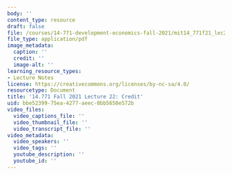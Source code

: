 ```yaml
---
body: ''
content_type: resource
draft: false
file: /courses/14-771-development-economics-fall-2021/mit14_771f21_lec24_credit.pdf
file_type: application/pdf
image_metadata:
  caption: ''
  credit: ''
  image-alt: ''
learning_resource_types:
- Lecture Notes
license: https://creativecommons.org/licenses/by-nc-sa/4.0/
resourcetype: Document
title: '14.771 Fall 2021 Lecture 22: Credit'
uid: bbe52399-75ea-4277-aeec-0bb5650e572b
video_files:
  video_captions_file: ''
  video_thumbnail_file: ''
  video_transcript_file: ''
video_metadata:
  video_speakers: ''
  video_tags: ''
  youtube_description: ''
  youtube_id: ''
---
```

